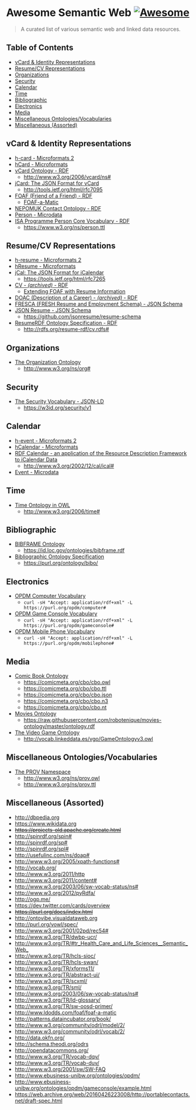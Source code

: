 Awesome Semantic Web [![Awesome][AWESOME BADGE]][AWESOME PAGE]
==============================================================
> A curated list of various semantic web and linked data resources.

Table of Contents
-----------------
- [vCard & Identity Representations](#vcard--identity-representations)
- [Resume/CV Representations](#resumecv-representations)
- [Organizations](#organizations)
- [Security](#security)
- [Calendar](#calendar)
- [Time](#time)
- [Bibliographic](#bibliographic)
- [Electronics](#electronics)
- [Media](#media)
- [Miscellaneous Ontologies/Vocabularies](#miscellaneous-ontologiesvocabularies)
- [Miscellaneous (Assorted)](#miscellaneous-assorted)

vCard & Identity Representations
--------------------------------
- [h-card - Microformats 2](http://microformats.org/wiki/h-card)
- [hCard - Microformats](http://microformats.org/wiki/hcard)
- [vCard Ontology - RDF](http://www.w3.org/TR/vcard-rdf/)
  - <http://www.w3.org/2006/vcard/ns#>
- [jCard: The JSON Format for vCard](http://www.rfc-editor.org/info/rfc7095)
  - <http://tools.ietf.org/html/rfc7095>
- [FOAF (Friend of a Friend) - RDF](http://www.foaf-project.org/)
  - [FOAF-a-Matic](http://ldodds.com/foaf/foaf-a-matic.html)
- [NEPOMUK Contact Ontology - RDF](http://www.semanticdesktop.org/ontologies/2007/03/22/nco/)
- [Person - Microdata](https://schema.org/Person)
- [ISA Programme Person Core Vocabulary - RDF](https://www.w3.org/ns/person)
  - <https://www.w3.org/ns/person.ttl>

Resume/CV Representations
-------------------------
- [h-resume - Microformats 2](http://microformats.org/wiki/h-resume)
- [hResume - Microformats](http://microformats.org/wiki/hResume)
- [jCal: The JSON Format for iCalendar](https://www.rfc-editor.org/info/rfc7265)
  - <https://tools.ietf.org/html/rfc7265>
- [CV - _(archived)_ - RDF](https://web.archive.org/web/20121005003455/http://captsolo.net/semweb/resume/0.2/cv.rdf)
  - [Extending FOAF with Resume Information](https://www.w3.org/2001/sw/Europe/events/foaf-galway/papers/pp/extending_foaf_with_resume/)
- [DOAC (Description of a Career) - _(archived)_ - RDF](http://web.archive.org/web/20080209013901/http://ramonantonio.net/doac/0.1/)
- [FRESCA (FRESH Resume and Employment Schema) - JSON Schema](https://github.com/fluentdesk/FRESCA)
- [JSON Resume - JSON Schema](http://jsonresume.org/)
  - <https://github.com/jsonresume/resume-schema>
- [ResumeRDF Ontology Specification - RDF](http://rdfs.org/resume-rdf/)
  - <http://rdfs.org/resume-rdf/cv.rdfs#>

Organizations
-------------
- [The Organization Ontology](https://www.w3.org/TR/vocab-org/)
  - <http://www.w3.org/ns/org#>

Security
--------
- [The Security Vocabulary - JSON-LD](https://web-payments.org/vocabs/security)
  - <https://w3id.org/security/v1>

Calendar
--------
- [h-event - Microformats 2](http://microformats.org/wiki/h-calendar)
- [hCalendar - Microformats](http://microformats.org/wiki/hCalendar)
- [RDF Calendar - an application of the Resource Description Framework to iCalendar Data](https://www.w3.org/TR/rdfcal/)
  - <http://www.w3.org/2002/12/cal/ical#>
- [Event - Microdata](http://schema.org/Event)

Time
----
- [Time Ontology in OWL](http://www.w3.org/TR/owl-time/)
  - <http://www.w3.org/2006/time#>

Bibliographic
-------------
- [BIBFRAME Ontology](https://id.loc.gov/ontologies/bibframe.html)
  - <https://id.loc.gov/ontologies/bibframe.rdf>
- [Bibliographic Ontology Specification](https://www.bibliontology.com/)
  - <https://purl.org/ontology/bibo/>

Electronics
-----------
- [OPDM Computer Vocabulary](https://purl.org/opdm/computer#)
  - `curl -sH "Accept: application/rdf+xml" -L https://purl.org/opdm/computer#`
- [OPDM Game Console Vocabulary](https://purl.org/opdm/gameconsole#)
  - `curl -sH "Accept: application/rdf+xml" -L https://purl.org/opdm/gameconsole#`
- [OPDM Mobile Phone Vocabulary](https://purl.org/opdm/mobilephone#)
  - `curl -sH "Accept: application/rdf+xml" -L https://purl.org/opdm/mobilephone#`

Media
-----
- [Comic Book Ontology](https://comicmeta.org/cbo/)
  - <https://comicmeta.org/cbo/cbo.owl>
  - <https://comicmeta.org/cbo/cbo.ttl>
  - <https://comicmeta.org/cbo/cbo.json>
  - <https://comicmeta.org/cbo/cbo.n3>
  - <https://comicmeta.org/cbo/cbo.nt>
- [Movies Ontology](https://github.com/robotenique/movies-ontology)
  - <https://raw.githubusercontent.com/robotenique/movies-ontology/master/ontology.rdf>  
- [The Video Game Ontology](http://purl.org/net/VideoGameOntology)
  - <http://vocab.linkeddata.es/vgo/GameOntologyv3.owl>

Miscellaneous Ontologies/Vocabularies
-------------------------------------
- [The PROV Namespace](https://www.w3.org/ns/prov#)
  - <http://www.w3.org/ns/prov.owl>
  - <http://www.w3.org/ns/prov.ttl>

Miscellaneous (Assorted)
------------------------
- <http://dbpedia.org>
- <https://www.wikidata.org>
- ~~<https://projects-old.apache.org/create.html>~~
- <http://spinrdf.org/spin#>
- <http://spinrdf.org/sp#>
- <http://spinrdf.org/spl#>
- <http://usefulinc.com/ns/doap#>
- <http://www.w3.org/2005/xpath-functions#>
- <http://vocab.org/>
- <http://www.w3.org/2011/http>
- <http://www.w3.org/2011/content#>
- <http://www.w3.org/2003/06/sw-vocab-status/ns#>
- <http://www.w3.org/2012/pyRdfa/>
- <http://ogp.me/>
- <https://dev.twitter.com/cards/overview>
- ~~<https://purl.org/docs/index.html>~~
- <http://ontovibe.visualdataweb.org>
- <http://purl.org/vowl/spec/>
- <http://www.w3.org/2001/02pd/rec54#>
- <http://www.w3.org/TR/dwbp-ucr/>
- <http://www.w3.org/TR/#tr_Health_Care_and_Life_Sciences__Semantic_Web_>
- <http://www.w3.org/TR/hcls-sioc/>
- <http://www.w3.org/TR/hcls-swan/>
- <http://www.w3.org/TR/xforms11/>
- <http://www.w3.org/TR/abstract-ui/>
- <http://www.w3.org/TR/scxml/>
- <http://www.w3.org/TR/sml/>
- <http://www.w3.org/2003/06/sw-vocab-status/ns#>
- <http://www.w3.org/TR/ld-glossary/>
- <http://www.w3.org/TR/sw-oosd-primer/>
- <http://www.ldodds.com/foaf/foaf-a-matic>
- <http://patterns.dataincubator.org/book/>
- <http://www.w3.org/community/odrl/model/2/>
- <http://www.w3.org/community/odrl/vocab/2/>
- <http://data.okfn.org/>
- <http://schema.theodi.org/odrs>
- <http://opendatacommons.org/>
- <http://www.w3.org/TR/vocab-dqv/>
- <http://www.w3.org/TR/vocab-duv/>
- <http://www.w3.org/2001/sw/SW-FAQ>
- <http://www.ebusiness-unibw.org/ontologies/opdm/>
- <http://www.ebusiness-unibw.org/ontologies/opdm/gameconsole/example.html>
- <https://web.archive.org/web/20160426223008/http://portablecontacts.net/draft-spec.html>

[AWESOME BADGE]: https://cdn.rawgit.com/sindresorhus/awesome/d7305f38d29fed78fa85652e3a63e154dd8e8829/media/badge.svg
[AWESOME PAGE]: https://github.com/sindresorhus/awesome
